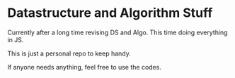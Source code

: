 # Datastructure and Algorithm Stuff 

Currently after a long time revising DS and Algo. This time doing everything in JS.

This is just a personal repo to keep handy.

If anyone needs anything, feel free to use the codes. 